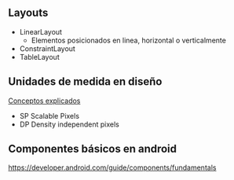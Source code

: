 

## Layouts

- LinearLayout
  - Elementos posicionados en linea, horizontal o verticalmente
- ConstraintLayout
- TableLayout



## Unidades de medida en diseño
[Conceptos explicados](https://material.io/design/layout/pixel-density.html#density-independence)
- SP Scalable Pixels
- DP Density independent pixels



## Componentes básicos en android

https://developer.android.com/guide/components/fundamentals